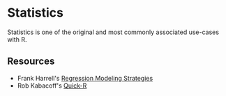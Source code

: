 # Statistics

Statistics is one of the original and most commonly associated use-cases with R.

## Resources

- Frank Harrell's [Regression Modeling Strategies](http://biostat.mc.vanderbilt.edu/wiki/Main/RmS)
- Rob Kabacoff's [Quick-R](https://www.statmethods.net/index.html)
